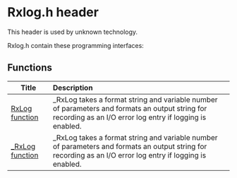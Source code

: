 # Rxlog.h header


This header is used by unknown technology.

Rxlog.h contain these programming interfaces:


## Functions

| Title   | Description   |
| ---- |:---- |
| [RxLog function](nf-rxlog-rxlog.md) | _RxLog takes a format string and variable number of parameters and formats an output string for recording as an I/O error log entry if logging is enabled. |
| [_RxLog function](nf-rxlog--rxlog.md) | _RxLog takes a format string and variable number of parameters and formats an output string for recording as an I/O error log entry if logging is enabled. |
